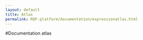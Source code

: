 ```yaml
---
layout: default
title: Atlas
permalink: RDF-platform/documentation/expressionatlas.html
---
```

#Documentation atlas
